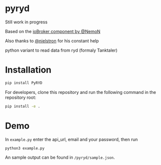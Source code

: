 # pyryd

Still work in progress

Based on the [ioBroker component by @NemoN](https://github.com/NemoN/ioBroker.ryd)

Also thanks to [@nielstron](https://github.com/nielstron) for his constant help

python variant to read data from ryd (formaly Tanktaler)

# Installation

```bash
pip install PyRYD
```
For developers, clone this repository and run the following command in the repository root:

```bash
pip install -e .
```

# Demo

In `example.py` enter the api_url, email and your password, then run
```bash
python3 example.py
```

An sample output can be found in `/pyryd/sample.json`.
